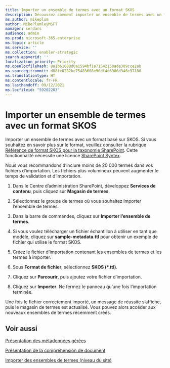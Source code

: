 ```yaml
---
title: Importer un ensemble de termes avec un format SKOS
description: Découvrez comment importer un ensemble de termes avec un format SKOS
ms.author: mikeplum
author: MikePlumleyMSFT
manager: serdars
audience: admin
ms.prod: microsoft-365-enterprise
ms.topic: article
ms.service: ''
ms.collection: enabler-strategic
search.appverid: ''
localization_priority: Priority
ms.openlocfilehash: 8a1b61088d0a1594bf1a71542158ade389cce2ab
ms.sourcegitcommit: d08fe0282be75483608e96df4e6986d346e97180
ms.translationtype: HT
ms.contentlocale: fr-FR
ms.lasthandoff: 09/12/2021
ms.locfileid: "59202283"
---
```

# <a name="import-a-term-set-using-a-skos-based-format"></a>Importer un ensemble de termes avec un format SKOS

Importer un ensemble de termes avec un format basé sur SKOS. Si vous souhaitez en savoir plus sur le format, veuillez consulter la rubrique [Référence de format SKOS pour la taxonomie SharePoint](skos-format-reference.md). Cette fonctionnalité nécessite une licence [SharePoint Syntex](index.md).

Nous vous recommandons d’inclure moins de 20 000 termes dans vos fichiers d’importation. Les fichiers plus volumineux peuvent augmenter le temps de validation et d’importation.

1. Dans le Centre d’administration SharePoint, développez **Services de contenu**, puis cliquez sur **Magasin de termes**.

2. Sélectionnez le groupe de termes où vous souhaitez importer l’ensemble de termes.

3. Dans la barre de commandes, cliquez sur **Importer l’ensemble de termes**.

4. Si vous voulez télécharger un fichier échantillon à utiliser en tant que modèle, cliquez sur **sample-metadata.ttl** pour obtenir un exemple de fichier qui utilise le format SKOS.

5. Créez le fichier d’importation contenant les ensembles de termes et les termes à importer.

6. Sous **Format de fichier**, sélectionnez **SKOS (*.ttl)**.

7. Cliquez sur **Parcourir**, puis ajoutez votre fichier d’importation.

8. Cliquez sur **Importer**. Ne fermez le panneau qu’une fois l’importation terminée.

Une fois le fichier correctement importé, un message de réussite s’affiche, puis le magasin de termes est actualisé. Vous pouvez alors accéder aux nouveaux ensembles de termes récemment créés.

## <a name="see-also"></a>Voir aussi

[Présentation des métadonnées gérées](/sharepoint/managed-metadata)

[Présentation de la compréhension de document](document-understanding-overview.md)

[Importer des ensembles de termes (niveau du site)](https://support.microsoft.com/office/168fbc86-7fce-4288-9a1f-b83fc3921c18)
